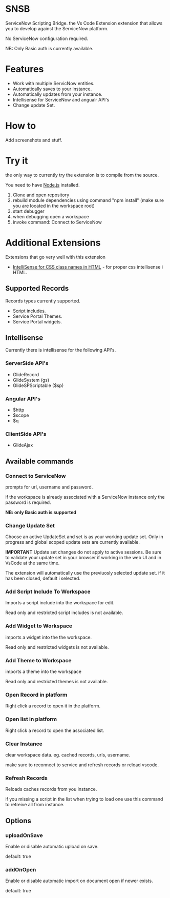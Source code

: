 # SNSB
ServiceNow Scripting Bridge.
the Vs Code Extension extension that allows you to develop against the ServiceNow platform.

No ServiceNow configuration required.

NB: Only Basic auth is currently available. 

# Features
* Work with multiple ServicNow entities.
* Automatically saves to your instance.
* Automatically updates from your instance.
* Intellisense for ServiceNow and angualr API's
* Change update Set.

# How to
Add screenshots and stuff. 

# Try it
the only way to currently try the extension is to compile from the source.

You need to have [Node.js](https://nodejs.org/en/) installed.

1. Clone and open repository
2. rebuild module dependencies using command "npm install" (make sure you are located in the workspace root)
3. start debugger
4. when debugging open a workspace
5. invoke command: Connect to ServiceNow

# Additional Extensions
Extensions that go very well with this extension

* [IntelliSense for CSS class names in HTML](https://marketplace.visualstudio.com/items?itemName=Zignd.html-css-class-completion) - for proper css intellisense i HTML.


## Supported Records
Records types currently supported. 

* Script includes.
* Service Portal Themes.
* Service Portal widgets.

## Intellisense
Currently there is intellisense for the following API's.

### ServerSide API's

* GlideRecord
* GlideSystem (gs)
* GlideSPScriptable ($sp)

### Angular API's
* $http
* $scope
* $q

### ClientSide API's
* GlideAjax

## Available commands
### Connect to ServiceNow
prompts for url, username and password.

if the workspace is already associated with a ServiceNow instance only the password is required.

**NB: only Basic auth is supported**

### Change Update Set
Choose an active UpdateSet and set is as your working update set. Only in progress and global scoped update sets are currently available.

**IMPORTANT** Update set changes do not apply to active sessions. Be sure to validate your update set in your browser if working in the web UI and in VsCode at the same time.

The extension will automatically use the previuosly selected update set. if it has been closed, default i selected. 


### Add Script Include To Workspace
Imports a script include into the workspace for edit.

Read only and restricted script includes is not available.

### Add Widget to Workspace
imports a widget into the the workspace.

Read only and restricted widgets is not available.

### Add Theme to Workspace
imports a theme into the workspace

Read only and restricted themes is not available.

### Open Record in platform
Right click a record to open it in the platform. 

### Open list in platform
Right click a record to open the associated list.

### Clear Instance
clear workspace data. eg. cached records, urls, username.

make sure to reconnect to service and refresh records or reload vscode.

### Refresh Records
Reloads caches records from you instance.

if you missing a script in the list when trying to load one use this command to retreive all from instance.

## Options
### uploadOnSave
Enable or disable automatic upload on save. 

default: true

### addOnOpen
Enable or disable automatic import on document open if newer exists.

default: true